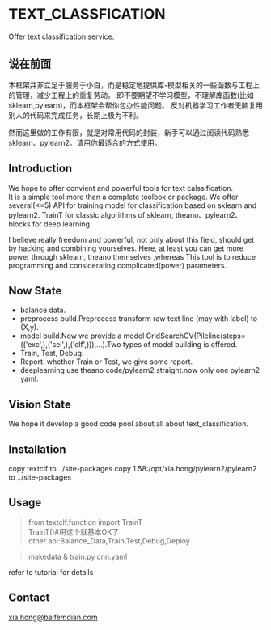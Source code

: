 TEXT_CLASSFICATION
===============================
Offer text classification service.

说在前面
-----------
本框架并非立足于服务于小白，而是稳定地提供库-模型相关的一些函数与工程上的管理，减少工程上的重复劳动。
即不要期望不学习模型，不理解库函数(比如sklearn,pylearn)，而本框架会帮你包办性能问题。
反对机器学习工作者无脑复用别人的代码来完成任务，长期上极为不利。

然而这里做的工作有限，就是对常用代码的封装，新手可以通过阅读代码熟悉sklearn、pylearn2。请用你最适合的方式使用。


Introduction
-----------
We hope to offer convient and powerful tools for text calssification.  
It is a simple tool more than a complete toolbox or package.
We offer several(<=5) API for training model for classification based on sklearn and pylearn2.
TrainT for classic algorithms of sklearn, theano、pylearn2、blocks for deep learning.

I believe really freedom and powerful, not only about this field, should get by hacking and combining yourselves.
Here, at least you can get more power through sklearn, theano themselves ,whereas This tool is to reduce programming and considerating complicated(power) parameters.


Now State
-----------
* balance data.
* preprocess build.Preprocess transform raw text line (may with label) to (X,y).
* model build.Now we provide a model GridSearchCV(Pileline(steps=(('exc',),('sel',),('clf',))),...).Two types of model building is offered.
* Train, Test, Debug.
* Report. whether Train or Test, we give some report.
* deeplearning use theano code/pylearn2 straight.now only one pylearn2 yaml.


Vision State
-----------
We hope it develop a good code pool about all about text_classification.

Installation
-----------
copy textclf to ../site-packages
copy 1.58:/opt/xia.hong/pylearn2/pylearn2 to ../site-packages

Usage
-----------
> from textclf.function import TrainT  
  TrainT()#用这个就基本OK了  
  other api:Balance_Data,Train,Test,Debug,Deploy

> makedata & train.py cnn.yaml

refer to tutorial for details

Contact
-----------
xia.hong@baifemdian.com
